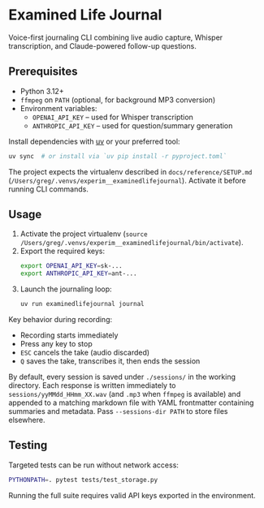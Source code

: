 # Examined Life Journal

Voice-first journaling CLI combining live audio capture, Whisper transcription, and Claude-powered follow-up questions.

## Prerequisites

- Python 3.12+
- `ffmpeg` on `PATH` (optional, for background MP3 conversion)
- Environment variables:
  - `OPENAI_API_KEY` – used for Whisper transcription
  - `ANTHROPIC_API_KEY` – used for question/summary generation

Install dependencies with [uv](https://docs.astral.sh/uv/) or your preferred tool:

```bash
uv sync  # or install via `uv pip install -r pyproject.toml`
```

The project expects the virtualenv described in `docs/reference/SETUP.md` (`/Users/greg/.venvs/experim__examinedlifejournal`). Activate it before running CLI commands.

## Usage

1. Activate the project virtualenv (`source /Users/greg/.venvs/experim__examinedlifejournal/bin/activate`).
2. Export the required keys:
   ```bash
   export OPENAI_API_KEY=sk-...
   export ANTHROPIC_API_KEY=ant-...
   ```
3. Launch the journaling loop:
   ```bash
   uv run examinedlifejournal journal
   ```

Key behavior during recording:
- Recording starts immediately
- Press any key to stop
- `ESC` cancels the take (audio discarded)
- `Q` saves the take, transcribes it, then ends the session

By default, every session is saved under `./sessions/` in the working directory. Each response is written immediately to `sessions/yyMMdd_HHmm_XX.wav` (and `.mp3` when `ffmpeg` is available) and appended to a matching markdown file with YAML frontmatter containing summaries and metadata. Pass `--sessions-dir PATH` to store files elsewhere.

## Testing

Targeted tests can be run without network access:

```bash
PYTHONPATH=. pytest tests/test_storage.py
```

Running the full suite requires valid API keys exported in the environment.
